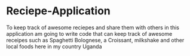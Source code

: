 # Reciepe-Application
To keep track of awesome reciepes and share them with others
in this application  am going to write code that can keep track of awesome receipes such as Spaghetti Bolognese, a Croissant, milkshake and other local foods here in my country Uganda
